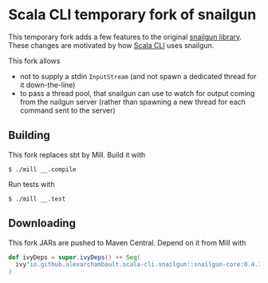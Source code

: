 # Scala CLI temporary fork of snailgun

This temporary fork adds a few features to the original [snailgun library](https://github.com/jvican/snailgun). These changes are motivated by how [Scala CLI](https://github.com/VirtusLab/scala-cli) uses snailgun.

This fork allows
- not to supply a stdin `InputStream` (and not spawn a dedicated thread for it down-the-line)
- to pass a thread pool, that snailgun can use to watch for output coming from the nailgun server (rather than spawning a new thread for each command sent to the server)

## Building

This fork replaces sbt by Mill. Build it with
```text
$ ./mill __.compile
```

Run tests with
```text
$ ./mill __.test
```

## Downloading

This fork JARs are pushed to Maven Central. Depend on it from Mill with
```scala
def ivyDeps = super.ivyDeps() ++ Seq(
  ivy"io.github.alexarchambault.scala-cli.snailgun::snailgun-core:0.4.1-sc1"
)
```

